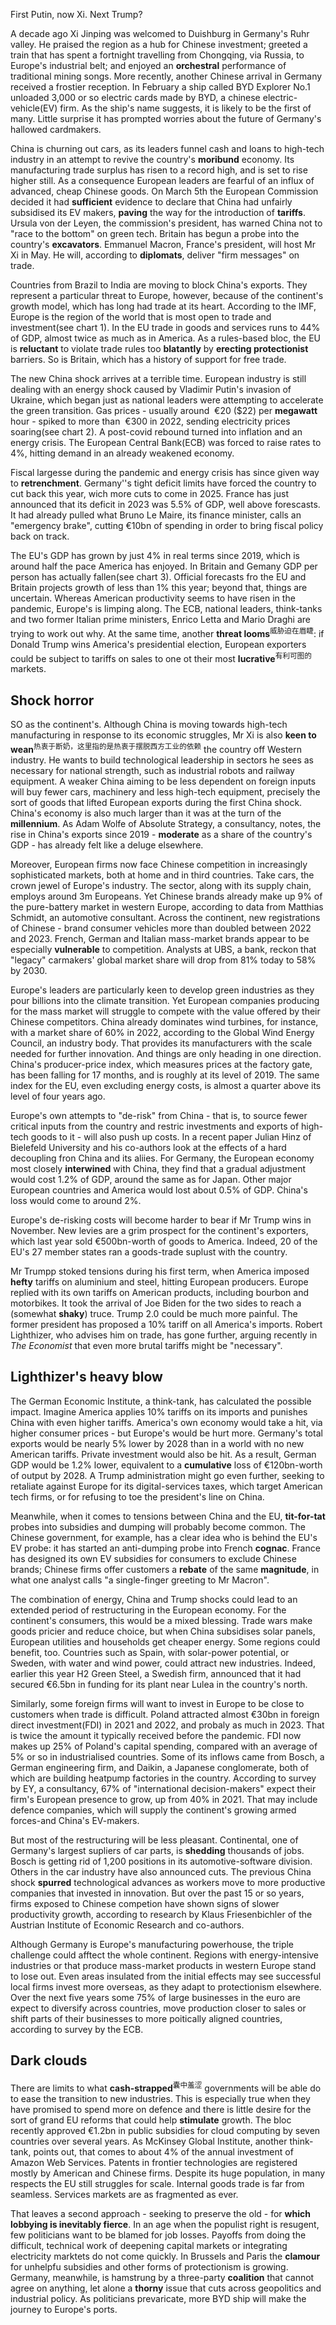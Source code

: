 First Putin, now Xi. Next Trump?

A decade ago Xi Jinping was welcomed to Duishburg in Germany's Ruhr valley. He praised the region as a hub for Chinese investment; greeted a train that has spent a fortnight travelling from Chongqing, via Russia, to Europe's industrial belt; and enjoyed an **orchestral** performance of traditional mining songs. More recently, another Chinese arrival in Germany received a frostier reception. In February a ship called BYD Explorer No.1 unloaded 3,000 or so electric cards made by BYD, a chinese electric-vehicle(EV) firm. As the ship's name suggests, it is likely to be the first of many. Little surprise it has prompted worries about the future of Germany's hallowed cardmakers.

China is churning out cars, as its leaders funnel cash and loans to high-tech industry in an attempt to revive the country's **moribund** economy. Its manufacturing trade surplus has risen to a record high, and is set to rise higher still. As a consequence European leaders are fearful of an influx of advanced, cheap Chinese goods. On March 5th the European Commission decided it had **sufficient** evidence to declare that China had unfairly subsidised its EV makers, **paving** the way for the introduction of **tariffs**. Ursula von der Leyen, the commission's president, has warned China not to "race to the bottom" on green tech. Britain has begun a probe into the country's **excavators**. Emmanuel Macron, France's president, will host Mr Xi in May. He will, according to **diplomats**, deliver "firm messages" on trade.

Countries from Brazil to India are moving to block China's exports. They represent a particular threat to Europe, however, because of the continent's growth model, which has long had trade at its heart. According to the IMF, Europe is the region of the world that is most open to trade and investment(see chart 1). In the EU trade in goods and services runs to 44% of GDP, almost twice as much as in America. As a rules-based bloc, the EU is **reluctant** to violate trade rules too **blatantly** by **erecting protectionist** barriers. So is Britain, which has a history of support for free trade.

The new China shock arrives at a terrible time. European industry is still dealing with an energy shock caused by Vladimir Putin's invasion of Ukraine, which began just as national leaders were attempting to accelerate the green transition. Gas prices - usually around  €20 ($22) per **megawatt** hour - spiked to more than  €300 in 2022, sending electricity prices soaring(see chart 2). A post-covid rebound turned into inflation and an energy crisis. The European Central Bank(ECB) was forced to raise rates to 4%, hitting demand in an already weakened economy.

Fiscal largesse during the pandemic and energy crisis has since given way to **retrenchment**. Germany''s tight deficit limits have forced the country to cut back this year, wich more cuts to come in 2025. France has just announced that its deficit in 2023 was 5.5% of GDP, well above forescasts. It had already pulled what Bruno Le Maire, its finance minister, calls an "emergency brake", cutting €10bn of spending in order to bring fiscal policy back on track.

The EU's GDP has grown by just 4% in real terms since 2019, which is around half the pace America has enjoyed. In Britain and Gemany GDP per person has actually fallen(see chart 3). Official forecasts fro the EU and Britain projects growth of less than 1% this year; beyond that, things are uncertain. Whereas American productivity seems to have risen in the pandemic, Europe's is limping along. The ECB, national leaders, think-tanks and two former Italian prime ministers, Enrico Letta and Mario Draghi are trying to work out why. At the same time, another **threat looms**<sup>威胁迫在眉睫</sup>: if Donald Trump wins America's presidential election, European exporters could be subject to tariffs on sales to one ot their most **lucrative**<sup>有利可图的</sup> markets.

## Shock horror
SO as the continent's. Although China is moving towards high-tech manufacturing in response to its economic struggles, Mr Xi is also **keen to wean**<sup>热衷于断奶，这里指的是热衷于摆脱西方工业的依赖</sup> the country off Western industry. He wants to build technological leadership in sectors he sees as necessary for national strength, such as industrial robots and railway equipment. A weaker China aiming to be less dependent on foreign inputs will buy fewer cars, machinery and less high-tech equipment, precisely the sort of goods that lifted European exports during the first China shock. China's economy is also much larger than it was at the turn of the **millennium**. As Adam Wolfe of Absolute Strategy, a consultancy, notes, the rise in China's exports since 2019 - **moderate** as a share of the country's GDP - has already felt like a deluge elsewhere.

Moreover, European firms now face Chinese competition in increasingly sophisticated markets, both at home and in third countries. Take cars, the crown jewel of Europe's industry. The sector, along with its supply chain, employs around 3m Europeans. Yet Chinese brands already make up 9% of the pure-battery market in western Europe, according to data from Matthias Schmidt, an automotive consultant. Across the continent, new registrations of Chinese - brand consumer vehicles more than doubled between 2022 and 2023. French, German and Italian mass-market brands appear to be especially **vulnerable** to competition. Analysts at UBS, a bank, reckon that "legacy" carmakers' global market share will drop from 81% today to 58% by 2030.

Europe's leaders are particularly keen to develop green industries as they pour billions into the climate transition. Yet European companies producing for the mass market will struggle to compete with the value offered by their Chinese competitors. China already dominates wind turbines, for instance, with a market share of 60% in 2022, according to the Global Wind Energy Council, an industry body. That provides its manufacturers with the scale needed for further innovation. And things are only heading in one direction. China's producer-price index, which measures prices at the factory gate, has been falling for 17 months, and is roughly at its level of 2019. The same index for the EU, even excluding energy costs, is almost a quarter above its level of four years ago.

Europe's own attempts to "de-risk" from China - that is, to source fewer critical inputs from the country and restric investments and exports of high-tech goods to it - will also push up costs. In a recent paper Julian Hinz of Bielefeld University and his co-authors look at the effects of a hard decoupling fron China and its aliies. For Germany, the European economy most closely **interwined** with China, they find that a gradual adjustment would cost 1.2% of GDP, around the same as for Japan. Other major European countries and America would lost about 0.5% of GDP. China's loss would come to around 2%. 

Europe's de-risking costs will become harder to bear if Mr Trump wins in November. New levies are a grim prospect for the continent's exporters, which last year sold €500bn-worth of goods to America. Indeed, 20 of the EU's 27 member states ran a goods-trade suplust with the country.

Mr Trumpp stoked tensions during his first term, when America imposed **hefty** tariffs on aluminium and steel, hitting European producers. Europe replied with its own tariffs on American products, including bourbon and motorbikes. It took the arrival of Joe Biden for the two sides to reach a (somewhat **shaky**) truce. Trump 2.0 could be much more painful. The former president has proposed a 10% tariff on all America's imports. Robert Lighthizer, who advises him on trade, has gone further, arguing recently in *The Economist* that even more brutal tariffs might be "necessary".

## Lighthizer's heavy blow
The German Economic Institute, a think-tank, has calculated the possible impact. Imagine America applies 10% tariffs on its imports and punishes China with even higher tariffs. America's own economy would take a hit, via higher consumer prices - but Europe's would be hurt more. Germany's total exports would be nearly 5% lower by 2028 than in a world with no new American tariffs. Private investment would also be hit. As a result, German GDP would be 1.2% lower, equivalent to a **cumulative** loss of €120bn-worth of output by 2028. A Trump administration might go even further, seeking to retaliate against Europe for its digital-services taxes, which target American tech firms, or for refusing to toe the president's line on China.

Meanwhile, when it comes to tensions between China and the EU, **tit-for-tat** probes into subsidies and dumping will probably become common. The Chinese government, for example, has a clear idea who is behind the EU's EV probe: it has started an anti-dumping probe into French **cognac**. France has designed its own EV subsidies for consumers to exclude Chinese brands; Chinese firms offer customers a **rebate** of the same **magnitude**, in what one analyst calls "a single-finger greeting to Mr Macron".

The combination of energy, China and Trump shocks could lead to an extended period of restructuring in the European economy. For the continent's consumers, this would be a mixed blessing. Trade wars make goods pricier and reduce choice, but when China subsidises solar panels, European utilities and households get cheaper energy. Some regions could benefit, too. Countries such as  Spain, with solar-power potential, or Sweden, with water and wind power, could attract new industries. Indeed, earlier this year H2 Green Steel, a Swedish firm, announced that it had secured €6.5bn in funding for its plant near Lulea in the country's north.

Similarly, some foreign firms will want to invest in Europe to be close to customers when trade is difficult. Poland attracted almost €30bn in foreign direct investment(FDI) in 2021 and 2022, and probaly as much in 2023. That is twice the amount it typically received before the pandemic. FDI now makes up 25% of Poland's capital spending, compared with an average of 5% or so in industrialised countries. Some of its inflows came from Bosch, a German engineering firm, and Daikin, a Japanese conglomerate, both of which are building heatpump factories in the country. According to survey by EY, a consultancy, 67% of "international decision-makers" expect their firm's European presence to grow, up from 40% in 2021. That may include defence companies, which will supply the continent's growing armed forces-and China's EV-makers.

But most of the restructuring will be less pleasant. Continental, one of Germany's largest supliers of car parts, is **shedding** thousands of jobs. Bosch is getting rid of 1,200 positions in its automotive-software division. Others in the car industry have also announced cuts. The previous China shock **spurred** technological advances as workers move to more productive companies that invested in innovation. But over the past 15 or so years, firms exposed to Chinese competion have shown signs of slower productivity growth, according to research by Klaus Friesenbichler of the Austrian Institute of Economic Research and co-authors.

Although Germany is Europe's manufacturing powerhouse, the triple challenge could afftect the whole continent. Regions with energy-intensive industries or that produce mass-market products in western Europe stand to lose out. Even areas insulated from the initial effects may see successful local firms invest more overseas, as they adapt to protectionism elsewhere. Over the next five years some 75% of large businesses in the euro are expect to diversify across countries, move production closer to sales or shift parts of their businesses to more poitically aligned countries, according to survey by the ECB.

## Dark clouds
There are limits to what **cash-strapped**<sup>囊中羞涩</sup> governments will be able do to ease the transition to new industries. This is especially true when they have promised to spend more on defence and there is little desire for the sort of grand EU reforms that could help **stimulate** growth. The bloc recently approved €1.2bn in public subsidies for cloud computing by seven countries over several years. As McKinsey Global Institute, another think-tank, points out, that comes to about 4% of the annual investment of Amazon Web Services. Patents in frontier technologies are registered mostly by American and Chinese firms. Despite its huge population, in many respects the EU still struggles for scale. Internal goods trade is far from seamless. Services markets are as fragmented as ever. 

That leaves a second approach - seeking to preserve the old - for **which lobbying is inevitably fierce**. In an age when the populist right is resugent, few politicians want to be blamed for job losses. Payoffs from doing the difficult, technical work of deepening capital markets or integrating electricity marktets do not come quickly. In Brussels and Paris the **clamour** for unhelpfu subsidies and other forms of protectionism is growing. Germany, meanwhile, is hamstrung by a three-party **coalition** that cannot agree on anything, let alone a **thorny** issue that cuts across geopolitics and industrial policy. As politicians prevaricate, more BYD ship will make the journey to Europe's ports.

